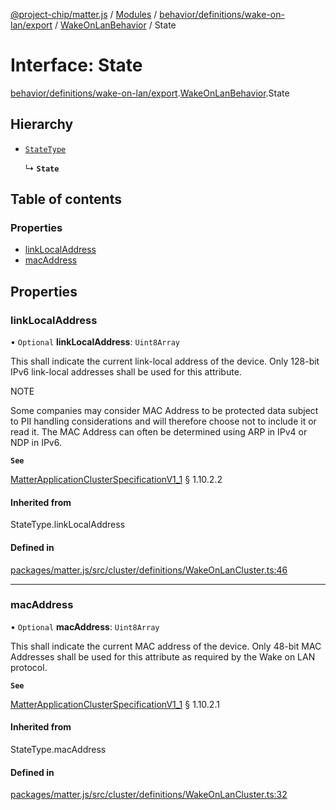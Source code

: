 [@project-chip/matter.js](../README.md) / [Modules](../modules.md) / [behavior/definitions/wake-on-lan/export](../modules/behavior_definitions_wake_on_lan_export.md) / [WakeOnLanBehavior](../modules/behavior_definitions_wake_on_lan_export.WakeOnLanBehavior.md) / State

# Interface: State

[behavior/definitions/wake-on-lan/export](../modules/behavior_definitions_wake_on_lan_export.md).[WakeOnLanBehavior](../modules/behavior_definitions_wake_on_lan_export.WakeOnLanBehavior.md).State

## Hierarchy

- [`StateType`](../modules/behavior_definitions_wake_on_lan_export._internal_.md#statetype)

  ↳ **`State`**

## Table of contents

### Properties

- [linkLocalAddress](behavior_definitions_wake_on_lan_export.WakeOnLanBehavior.State.md#linklocaladdress)
- [macAddress](behavior_definitions_wake_on_lan_export.WakeOnLanBehavior.State.md#macaddress)

## Properties

### linkLocalAddress

• `Optional` **linkLocalAddress**: `Uint8Array`

This shall indicate the current link-local address of the device. Only 128-bit IPv6 link-local addresses
shall be used for this attribute.

NOTE

Some companies may consider MAC Address to be protected data subject to PII handling considerations and
will therefore choose not to include it or read it. The MAC Address can often be determined using ARP in
IPv4 or NDP in IPv6.

**`See`**

[MatterApplicationClusterSpecificationV1_1](spec_export.MatterApplicationClusterSpecificationV1_1.md) § 1.10.2.2

#### Inherited from

StateType.linkLocalAddress

#### Defined in

[packages/matter.js/src/cluster/definitions/WakeOnLanCluster.ts:46](https://github.com/project-chip/matter.js/blob/3adaded6/packages/matter.js/src/cluster/definitions/WakeOnLanCluster.ts#L46)

___

### macAddress

• `Optional` **macAddress**: `Uint8Array`

This shall indicate the current MAC address of the device. Only 48-bit MAC Addresses shall be used for
this attribute as required by the Wake on LAN protocol.

**`See`**

[MatterApplicationClusterSpecificationV1_1](spec_export.MatterApplicationClusterSpecificationV1_1.md) § 1.10.2.1

#### Inherited from

StateType.macAddress

#### Defined in

[packages/matter.js/src/cluster/definitions/WakeOnLanCluster.ts:32](https://github.com/project-chip/matter.js/blob/3adaded6/packages/matter.js/src/cluster/definitions/WakeOnLanCluster.ts#L32)
